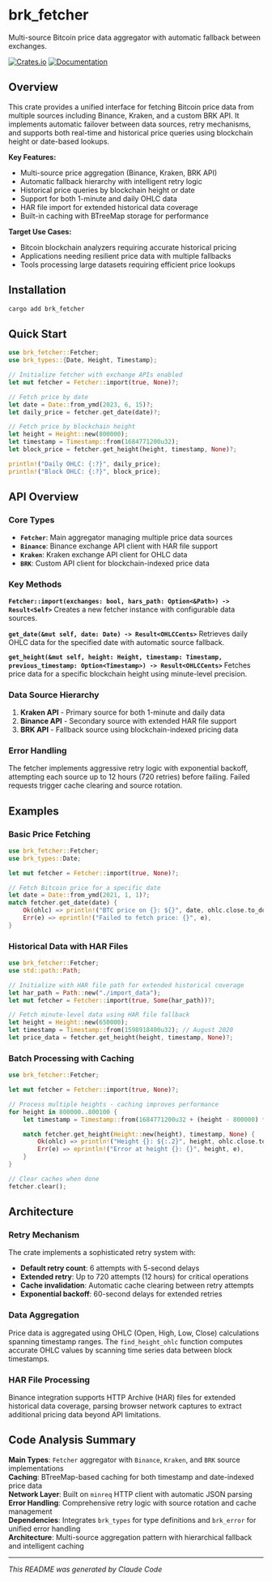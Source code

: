 # brk_fetcher

Multi-source Bitcoin price data aggregator with automatic fallback between exchanges.

[![Crates.io](https://img.shields.io/crates/v/brk_fetcher.svg)](https://crates.io/crates/brk_fetcher)
[![Documentation](https://docs.rs/brk_fetcher/badge.svg)](https://docs.rs/brk_fetcher)

## Overview

This crate provides a unified interface for fetching Bitcoin price data from multiple sources including Binance, Kraken, and a custom BRK API. It implements automatic failover between data sources, retry mechanisms, and supports both real-time and historical price queries using blockchain height or date-based lookups.

**Key Features:**

- Multi-source price aggregation (Binance, Kraken, BRK API)
- Automatic fallback hierarchy with intelligent retry logic
- Historical price queries by blockchain height or date
- Support for both 1-minute and daily OHLC data
- HAR file import for extended historical data coverage
- Built-in caching with BTreeMap storage for performance

**Target Use Cases:**

- Bitcoin blockchain analyzers requiring accurate historical pricing
- Applications needing resilient price data with multiple fallbacks
- Tools processing large datasets requiring efficient price lookups

## Installation

```bash
cargo add brk_fetcher
```

## Quick Start

```rust
use brk_fetcher::Fetcher;
use brk_types::{Date, Height, Timestamp};

// Initialize fetcher with exchange APIs enabled
let mut fetcher = Fetcher::import(true, None)?;

// Fetch price by date
let date = Date::from_ymd(2023, 6, 15)?;
let daily_price = fetcher.get_date(date)?;

// Fetch price by blockchain height
let height = Height::new(800000);
let timestamp = Timestamp::from(1684771200u32);
let block_price = fetcher.get_height(height, timestamp, None)?;

println!("Daily OHLC: {:?}", daily_price);
println!("Block OHLC: {:?}", block_price);
```

## API Overview

### Core Types

- **`Fetcher`**: Main aggregator managing multiple price data sources
- **`Binance`**: Binance exchange API client with HAR file support
- **`Kraken`**: Kraken exchange API client for OHLC data
- **`BRK`**: Custom API client for blockchain-indexed price data

### Key Methods

**`Fetcher::import(exchanges: bool, hars_path: Option<&Path>) -> Result<Self>`**
Creates a new fetcher instance with configurable data sources.

**`get_date(&mut self, date: Date) -> Result<OHLCCents>`**
Retrieves daily OHLC data for the specified date with automatic source fallback.

**`get_height(&mut self, height: Height, timestamp: Timestamp, previous_timestamp: Option<Timestamp>) -> Result<OHLCCents>`**
Fetches price data for a specific blockchain height using minute-level precision.

### Data Source Hierarchy

1. **Kraken API** - Primary source for both 1-minute and daily data
2. **Binance API** - Secondary source with extended HAR file support
3. **BRK API** - Fallback source using blockchain-indexed pricing data

### Error Handling

The fetcher implements aggressive retry logic with exponential backoff, attempting each source up to 12 hours (720 retries) before failing. Failed requests trigger cache clearing and source rotation.

## Examples

### Basic Price Fetching

```rust
use brk_fetcher::Fetcher;
use brk_types::Date;

let mut fetcher = Fetcher::import(true, None)?;

// Fetch Bitcoin price for a specific date
let date = Date::from_ymd(2021, 1, 1)?;
match fetcher.get_date(date) {
    Ok(ohlc) => println!("BTC price on {}: ${}", date, ohlc.close.to_dollars()),
    Err(e) => eprintln!("Failed to fetch price: {}", e),
}
```

### Historical Data with HAR Files

```rust
use brk_fetcher::Fetcher;
use std::path::Path;

// Initialize with HAR file path for extended historical coverage
let har_path = Path::new("./import_data");
let mut fetcher = Fetcher::import(true, Some(har_path))?;

// Fetch minute-level data using HAR file fallback
let height = Height::new(650000);
let timestamp = Timestamp::from(1598918400u32); // August 2020
let price_data = fetcher.get_height(height, timestamp, None)?;
```

### Batch Processing with Caching

```rust
use brk_fetcher::Fetcher;

let mut fetcher = Fetcher::import(true, None)?;

// Process multiple heights - caching improves performance
for height in 800000..800100 {
    let timestamp = Timestamp::from(1684771200u32 + (height - 800000) * 600);

    match fetcher.get_height(Height::new(height), timestamp, None) {
        Ok(ohlc) => println!("Height {}: ${:.2}", height, ohlc.close.to_dollars()),
        Err(e) => eprintln!("Error at height {}: {}", height, e),
    }
}

// Clear caches when done
fetcher.clear();
```

## Architecture

### Retry Mechanism

The crate implements a sophisticated retry system with:

- **Default retry count**: 6 attempts with 5-second delays
- **Extended retry**: Up to 720 attempts (12 hours) for critical operations
- **Cache invalidation**: Automatic cache clearing between retry attempts
- **Exponential backoff**: 60-second delays for extended retries

### Data Aggregation

Price data is aggregated using OHLC (Open, High, Low, Close) calculations spanning timestamp ranges. The `find_height_ohlc` function computes accurate OHLC values by scanning time series data between block timestamps.

### HAR File Processing

Binance integration supports HTTP Archive (HAR) files for extended historical data coverage, parsing browser network captures to extract additional pricing data beyond API limitations.

## Code Analysis Summary

**Main Types**: `Fetcher` aggregator with `Binance`, `Kraken`, and `BRK` source implementations \
**Caching**: BTreeMap-based caching for both timestamp and date-indexed price data \
**Network Layer**: Built on `minreq` HTTP client with automatic JSON parsing \
**Error Handling**: Comprehensive retry logic with source rotation and cache management \
**Dependencies**: Integrates `brk_types` for type definitions and `brk_error` for unified error handling \
**Architecture**: Multi-source aggregation pattern with hierarchical fallback and intelligent caching

---

_This README was generated by Claude Code_

